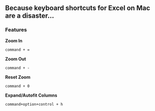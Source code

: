 ## Because keyboard shortcuts for Excel on Mac are a disaster...

### Features

**Zoom In**

```
command + =
```

**Zoom Out**

```
command + -
```

**Reset Zoom**

```
command + 0
```

**Expand/Autofit Columns**

```
command+option+control + h
```

